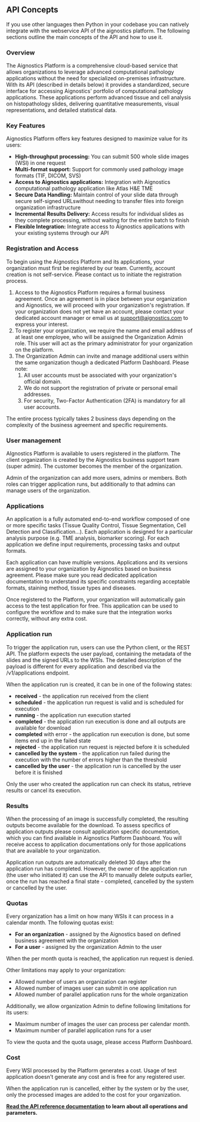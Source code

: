 ## API Concepts

If you use other languages then Python in your codebase you can natively
integrate with the webservice API of the aignostics platform. 
The following sections outline the main concepts of the API and how to use it.

### Overview
The Aignostics Platform is a comprehensive cloud-based service that allows organizations to leverage advanced computational pathology applications without the need for specialized on-premises infrastructure. With its API (described in details below) it provides a standardized, secure interface for accessing Aignostics' portfolio of computational pathology applications. These applications perform advanced tissue and cell analysis on histopathology slides, delivering quantitative measurements, visual representations, and detailed statistical data.

### Key Features
Aignostics Platform offers key features designed to maximize value for its users:

* **High-throughput processing:** You can submit 500 whole slide images (WSI) in one request
* **Multi-format support:** Support for commonly used pathology image formats (TIF, DICOM, SVS)
* **Access to Aignostics applications:** Integration with Aignostics computational pathology application like Atlas H&E TME
* **Secure Data Handling:** Maintain control of your slide data through secure self-signed URLswithout needing to transfer files into foreign organization infrastructure
* **Incremental Results Delivery:** Access results for individual slides as they complete processing, without waiting for the entire batch to finish
* **Flexible Integration:** Integrate access to Aignostics applications with your existing systems through our API

### Registration and Access
To begin using the Aignostics Platform and its applications, your organization must first be registered by our team. Currently, account creation is not self-service. Please contact us to initiate the registration process.

1. Access to the Aignostics Platform requires a formal business agreement. Once an agreement is in place between your organization and Aignostics, we will proceed with your organization's registration. If your organization does not yet have an account, please contact your dedicated account manager or email us at support@aignostics.com to express your interest.
2. To register your organization, we require the name and email address of at least one employee, who will be assigned the Organization Admin role. This user will act as the primary administrator for your organization on the platform.
3. The Organization Admin can invite and manage additional users within the same organization though a dedicated Platform Dashboard. Please note:
   1. All user accounts must be associated with your organization's official domain.
   2. We do not support the registration of private or personal email addresses.
   3. For security, Two-Factor Authentication (2FA) is mandatory for all user accounts.

The entire process typically takes 2 business days depending on the complexity of the business agreement and specific requirements.

### User management
AIgnostics Platform is available to users registered in the platform. The client organization is created by the Aignostics business support team (super admin). The customer becomes the member of the organization.

Admin of the organization can add more users, admins or members. Both roles can trigger application runs, but additionally to that admins can manage users of the organization.

### Applications
An application is a fully automated end-to-end workflow composed of one or more specific tasks (Tissue Quality Control, Tissue Segmentation, Cell Detection and Classification…). Each application is designed for a particular analysis purpose (e.g. TME analysis, biomarker scoring). For each application we define input requirements, processing tasks and output formats.

Each application can have multiple versions. Applications and its versions are assigned to your organization by Aignostics based on business agreement. Please make sure you read dedicated application documentation to understand its specific constraints regarding acceptable formats, staining method, tissue types and diseases.

Once registered to the Platform, your organization will automatically gain access to the test application for free. This application can be used to configure the workflow and to make sure that the integration works correctly, without any extra cost.

### Application run
To trigger the application run, users can use the Python client, or the REST API. The platform expects the user payload, containing the metadata of the slides and the signed URLs to the WSIs. The detailed description of the payload is different for every application and described via the /v1/applications endpoint.

When the application run is created, it can be in one of the following states:

* **received** - the application run received from the client
* **scheduled** - the application run request is valid and is scheduled for execution
* **running** - the application run execution started
* **completed** - the application run execution is done and all outputs are available for download
* **completed** with error - the application run execution is done, but some items end up in the failed state
* **rejected** - the application run request is rejected before it is scheduled
* **cancelled by the system** - the application run failed during the execution with the number of errors higher than the threshold
* **cancelled by the user** - the application run is cancelled by the user before it is finished

Only the user who created the application run can check its status, retrieve results or cancel its execution.

### Results
When the processing of an image is successfully completed, the resulting outputs become available for the download. To assess specifics of application outputs please consult application specific documentation, which you can find available in Aignostics Platform Dashboard. You will receive access to application documentations only for those applications that are available to your organization.

Application run outputs are automatically deleted 30 days after the application run has completed. However, the owner of the application run (the user who initiated it) can use the API to manually delete outputs earlier, once the run has reached a final state - completed, cancelled by the system or cancelled by the user.

### Quotas
Every organization has a limit on how many WSIs it can process in a calendar month. The following quotas exist:

* **For an organization** - assigned by the Aignostics based on defined business agreement with the organization
* **For a user** - assigned by the organization Admin to the user

When the per month quota is reached, the application run request is denied.

Other limitations may apply to your organization:

* Allowed number of users an organization can register
* Allowed number of images user can submit in one application run
* Allowed number of parallel application runs for the whole organization

Additionally, we allow organization Admin to define following limitations for its users:

* Maximum number of images the user can process per calendar month.
* Maximum number of parallel application runs for a user

To view the quota and the quota usage, please access Platform Dashboard.

### Cost
Every WSI processed by the Platform generates a cost. Usage of test application doesn't generate any cost and is free for any registered user.

When the application run is cancelled, either by the system or by the user, only the processed images are added to the cost for your organization.

**[Read the API reference documentation](https://aignostics.readthedocs.io/en/latest/api_reference_v1.html) to learn about all operations and parameters.**
